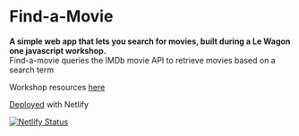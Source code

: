 # Find-a-Movie
**A simple web app that lets you search for movies, built during a Le Wagon one javascript workshop.**<br>
Find-a-movie queries the IMDb movie API to retrieve movies based on a search term

Workshop resources [here](https://www.notion.so/ausmeddesign/Javascript-full-day-b247e04e91434dfea004f58c39399ecc)

[Deployed](https://find-a-movie.netlify.app/) with Netlify

[![Netlify Status](https://api.netlify.com/api/v1/badges/e28f9bde-1eba-4a52-b2e5-543e2ca9e645/deploy-status)](https://app.netlify.com/sites/find-a-movie/deploys)
